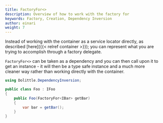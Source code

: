 ```yaml
---
title: FactoryFor<>
description: Overview of how to work with the factory for
keywords: Factory, Creation, Dependency Inversion
author: einari
weight: 7
---
```

Instead of working with the container as a service locator directly,
as described [here]({{< relref container >}}); you can represent what
you are trying to accomplish through a factory delegate.

`FactoryFor<>` can be taken as a dependency and you can then call upon
it to get an instance - it will then be a type safe instance and
a much more cleaner way rather than working directly with the
container.

```csharp
using Dolittle.DependencyInversion;

public class Foo : IFoo
{
    public Foo(FactoryFor<IBar> getBar)
    {
        var bar = getBar();
    }
}
```